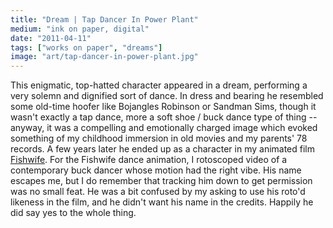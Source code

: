 ```yaml
---
title: "Dream | Tap Dancer In Power Plant"
medium: "ink on paper, digital"
date: "2011-04-11"
tags: ["works on paper", "dreams"]
image: "art/tap-dancer-in-power-plant.jpg"
---
```

This enigmatic, top-hatted character appeared in a dream, performing a very solemn and dignified sort of dance. In dress and bearing he resembled some old-time hoofer like Bojangles Robinson or Sandman Sims, though it wasn't exactly a tap dance, more a soft shoe / buck dance type of thing -- anyway, it was a compelling and emotionally charged image which evoked something of my childhood immersion in old movies and my parents' 78 records. A few years later he ended up as a character in my animated film [Fishwife](https://vimeo.com/showcase/5097789/video/83167856). For the Fishwife dance animation, I rotoscoped video of a contemporary buck dancer whose motion had the right vibe. His name escapes me, but I do remember that tracking him down to get permission was no small feat. He was a bit confused by my asking to use his roto'd likeness in the film, and he didn't want his name in the credits. Happily he did say yes to the whole thing.
